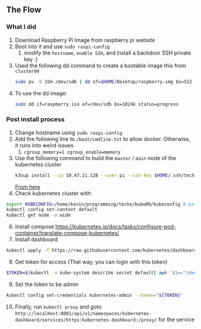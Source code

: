 ## The Flow

### What I did
1) Download Raspberry Pi Image from raspberry pi website
2) Boot into it and use `sudo raspi-config`
	1) modify the `hostname`, `enable SSH`, and install a backdoor SSH private key :)
3) Used the following dd command to create a bootable image this from `cluster00`
	```bash
	sudo pv -B 32m /dev/sdb | dd of=$HOME/Desktop/raspberry.img bs=512 conv=sparse 
	```
4) To use the dd image:
    ```bash
	sudo dd if=raspberry.iso of=/dev/sdb bs=1024k status=progress
	```
	
### Post install process
1) Change hostname using `sudo raspi-config`
2) Add the following line to `/boot/cmdline.txt` to allow docker. Otherwise, it runs into weird issues
	1) `cgroup_memory=1 cgroup_enable=memory`
3) Use the following command to build the `master` / `main` node of the kubernetes cluster
	 ```bash
	 k3sup install --ip 10.47.11.128 --user pi --ssh-key $HOME/.ssh/techx_rsa.pub
	 ```
	 [From here](https://github.com/alexellis/k3sup)
4) Check kubernetes cluster with:
```bash
export KUBECONFIG=/home/kevin/programming/techx/kube00/kubeconfig # path to kubeconfig
kubectl config set-context default
kubectl get node -o wide  
```
6) Install compose
https://kubernetes.io/docs/tasks/configure-pod-container/translate-compose-kubernetes/
7) Install dashboard
```bash
kubectl apply -f https://raw.githubusercontent.com/kubernetes/dashboard/v2.3.1/aio/deploy/recommended.yaml                  
```
8) Get token for access (That way, you can login with this token)
```bash
$TOKEN=$(kubectl -n kube-system describe secret default| awk '$1=="token:"{print $2}')    
```
9) Set the token to be admin
```bash
kubectl config set-credentials kubernetes-admin --token="${TOKEN}"        
```
10) Finally, run `kubectl proxy` and goto  `http://localhost:8001/api/v1/namespaces/kubernetes-dashboard/services/https:kubernetes-dashboard:/proxy/` for the service